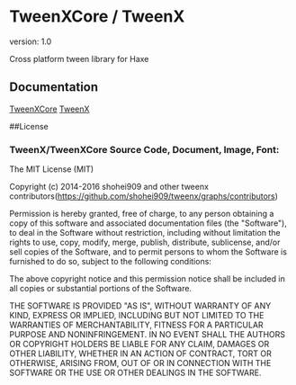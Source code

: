 TweenXCore / TweenX
======

version: 1.0

Cross platform tween library for Haxe

## Documentation

[TweenXCore](http://tweenx.spheresofa.net/core/en.html)
[TweenX](http://tweenx.spheresofa.netcore/en.html)

##License

### TweenX/TweenXCore Source Code, Document, Image, Font:

The MIT License (MIT)

Copyright (c) 2014-2016 shohei909 and other tweenx contributors(https://github.com/shohei909/tweenx/graphs/contributors)

Permission is hereby granted, free of charge, to any person obtaining a copy
of this software and associated documentation files (the "Software"), to deal
in the Software without restriction, including without limitation the rights
to use, copy, modify, merge, publish, distribute, sublicense, and/or sell
copies of the Software, and to permit persons to whom the Software is
furnished to do so, subject to the following conditions:

The above copyright notice and this permission notice shall be included in
all copies or substantial portions of the Software.

THE SOFTWARE IS PROVIDED "AS IS", WITHOUT WARRANTY OF ANY KIND, EXPRESS OR
IMPLIED, INCLUDING BUT NOT LIMITED TO THE WARRANTIES OF MERCHANTABILITY,
FITNESS FOR A PARTICULAR PURPOSE AND NONINFRINGEMENT. IN NO EVENT SHALL THE
AUTHORS OR COPYRIGHT HOLDERS BE LIABLE FOR ANY CLAIM, DAMAGES OR OTHER
LIABILITY, WHETHER IN AN ACTION OF CONTRACT, TORT OR OTHERWISE, ARISING FROM,
OUT OF OR IN CONNECTION WITH THE SOFTWARE OR THE USE OR OTHER DEALINGS IN
THE SOFTWARE.
